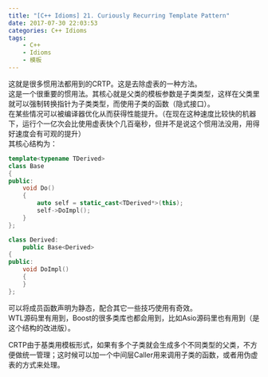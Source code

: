 ```yaml
---
title: "[C++ Idioms] 21. Curiously Recurring Template Pattern"
date: 2017-07-30 22:03:53
categories: C++ Idioms
tags:
    - C++
    - Idioms
    - 模板
---
```

这就是很多惯用法都用到的CRTP。这是去除虚表的一种方法。<!--more-->  
这是一个很重要的惯用法。其核心就是父类的模板参数是子类类型，这样在父类里就可以强制转换指针为子类类型，而使用子类的函数（隐式接口）。  
在某些情况可以被编译器优化从而获得性能提升。（在现在这种速度比较快的机器下，运行个一亿次会比使用虚表快个几百毫秒，但并不是说这个惯用法没用，用得好速度会有可观的提升）  
其核心结构为：
```cpp
template<typename TDerived>
class Base
{
public:
	void Do()
	{
		auto self = static_cast<TDerived*>(this);
		self->DoImpl();
	}
};

class Derived:
	public Base<Derived>
{
public:
	void DoImpl()
	{
	}
};
```

可以将成员函数声明为静态，配合其它一些技巧使用有奇效。  
WTL源码里有用到，Boost的很多类库也都会用到，比如Asio源码里也有用到（是这个结构的改进版）。  

CRTP由于基类用模板形式，如果有多个子类就会生成多个不同类型的父类，不方便做统一管理；这时候可以加一个中间层Caller用来调用子类的函数，或者用伪虚表的方式来处理。  